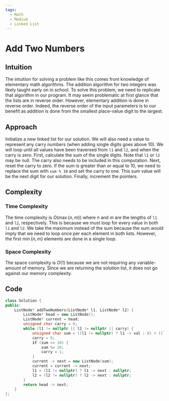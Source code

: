 ```yaml
---
tags:
  - Math
  - Medium
  - Linked List
---
```


# Add Two Numbers

## Intuition

The intuition for solving a problem like this comes from knowledge of elementary math algorithms. The addition algorithm for two integers was likely taught early on in school. To solve this problem, we need to replicate that algorithm in our program. It may seem problematic at first glance that the lists are in reverse order. However, elementary addition is done in reverse order. Indeed, the reverse order of the input parameters is to our benefit as addition is done from the smallest place-value digit to the largest.

## Approach

Initialize a new linked list for our solution. We will also need a value to represent any carry numbers (when adding single digits goes above 10). We will loop until all values have been traversed from `l1` and `l2`, and when the carry is zero. First, calculate the sum of the single digits. Note that `l1` or `l2` may be null. The carry also needs to be included in this computation. Next, reset the carry to zero. If the sum is greater than or equal to 10, we need to replace the sum with `sum % 10` and set the carry to one. This sum value will be the next digit for our solution. Finally, increment the pointers.

## Complexity

### Time Complexity

The time complexity is $O(\max\{n, m\})$ where $n$ and $m$ are the lengths of `l1` and `l2`, respectively. This is because we must loop for every value in both `l1` and `l2`. We take the maximum instead of the sum because the sum would imply that we need to loop once per each element in both lists. However, the first $\min\{n, m\}$ elements are done in a single loop.

### Space Complexity

The space complexity is $O(1)$ because we are not requiring any variable-amount of memory. Since we are returning the solution list, it does not go against our memory complexity.

## Code

```cpp
class Solution {
public:
    ListNode* addTwoNumbers(ListNode* l1, ListNode* l2) {
        ListNode* head = new ListNode();
        ListNode* current = head;
        unsigned char carry = 0;
        while (l1 != nullptr || l2 != nullptr || carry) {
            unsigned char sum = ((l1 != nullptr) ? l1 -> val : 0) + ((l2 != nullptr) ? l2 -> val : 0) + carry;
            carry = 0;
            if (sum >= 10) {
                sum %= 10;
                carry = 1;
            }
            current -> next = new ListNode(sum);
            current = current -> next;
            l1 = (l1 != nullptr) ? l1 -> next : nullptr;
            l2 = (l2 != nullptr) ? l2 -> next : nullptr;
        }
        return head -> next;
    }
};
```
